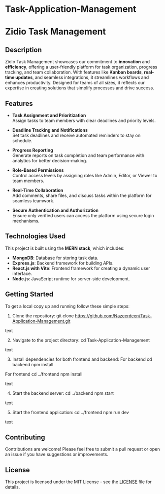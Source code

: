 # Task-Application-Management

# Zidio Task Management

## Description

Zidio Task Management showcases our commitment to **innovation** and **efficiency**, offering a user-friendly platform for task organization, progress tracking, and team collaboration. With features like **Kanban boards**, **real-time updates**, and seamless integrations, it streamlines workflows and enhances productivity. Designed for teams of all sizes, it reflects our expertise in creating solutions that simplify processes and drive success.

## Features

- **Task Assignment and Prioritization**  
  Assign tasks to team members with clear deadlines and priority levels.

- **Deadline Tracking and Notifications**  
  Set task deadlines and receive automated reminders to stay on schedule.

- **Progress Reporting**  
  Generate reports on task completion and team performance with analytics for better decision-making.

- **Role-Based Permissions**  
  Control access levels by assigning roles like Admin, Editor, or Viewer to team members.

- **Real-Time Collaboration**  
  Add comments, share files, and discuss tasks within the platform for seamless teamwork.

- **Secure Authentication and Authorization**  
  Ensure only verified users can access the platform using secure login mechanisms.

## Technologies Used

This project is built using the **MERN stack**, which includes:

- **MongoDB**: Database for storing task data.
- **Express.js**: Backend framework for building APIs.
- **React.js with Vite**: Frontend framework for creating a dynamic user interface.
- **Node.js**: JavaScript runtime for server-side development.

## Getting Started

To get a local copy up and running follow these simple steps:

1. Clone the repository:
git clone https://github.com/Nazeerdeen/Task-Application-Management.git

text

2. Navigate to the project directory:
cd Task-Application-Management

text

3. Install dependencies for both frontend and backend:
For backend
cd backend
npm install

For frontend
cd ../frontend
npm install

text

4. Start the backend server:
cd ../backend
npm start

text

5. Start the frontend application:
cd ../frontend
npm run dev

text

## Contributing

Contributions are welcome! Please feel free to submit a pull request or open an issue if you have suggestions or improvements.

## License

This project is licensed under the MIT License - see the [LICENSE](LICENSE) file for details.
